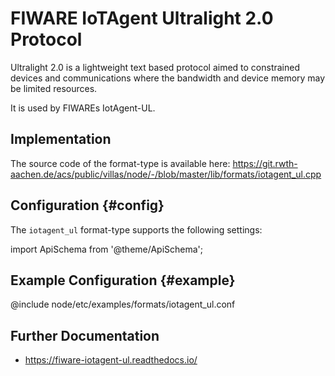 # FIWARE IoTAgent Ultralight 2.0 Protocol

Ultralight 2.0 is a lightweight text based protocol aimed to constrained devices and communications where the bandwidth and device memory may be limited resources.

It is used by FIWAREs IotAgent-UL. 

## Implementation

The source code of the format-type is available here:
https://git.rwth-aachen.de/acs/public/villas/node/-/blob/master/lib/formats/iotagent_ul.cpp

## Configuration {#config}

The `iotagent_ul` format-type supports the following settings:

import ApiSchema from '@theme/ApiSchema';

<ApiSchema
  specUrl="external/node/doc/dist.yaml"
  schemaRef="#/components/schemas/iotagent_ul"
/>

## Example Configuration {#example}

@include node/etc/examples/formats/iotagent_ul.conf

## Further Documentation

- https://fiware-iotagent-ul.readthedocs.io/
